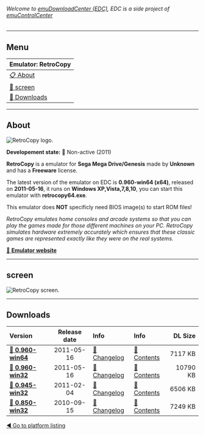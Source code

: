 ###### Welcome to [emuDownloadCenter (EDC)](https://github.com/PhoenixInteractiveNL/emuDownloadCenter/wiki/), EDC is a side project of [emuControlCenter](https://github.com/PhoenixInteractiveNL/emuControlCenter/wiki/)
***
## Menu
| **Emulator: RetroCopy** |
|:---------|
| [:clipboard: About](#about) |
| [:sunrise: screen](#screen) |
| [:floppy_disk: Downloads](#downloads) |
***
## About
![](https://github.com/PhoenixInteractiveNL/emuDownloadCenter/wiki/images_emulator/retrocopy_logo_200.jpg "RetroCopy logo.")

**Developement state:** :red_circle: Non-active (2011)

**RetroCopy** is a emulator for **Sega Mega Drive/Genesis** made by **Unknown** and has a **Freeware** license.

The latest version of the emulator on EDC is **0.960-win64 (x64)**, released on **2011-05-16**, it runs on **Windows XP,Vista,7,8,10**, you can start this emulator with **retrocopy64.exe**.

This emulator does **NOT** specificly need BIOS image(s) to start ROM files!

_RetroCopy emulates home consoles and arcade systems so that you can play the games made for those different machines on your PC. RetroCopy simulates hardware extremely accurately which ensures that these classic games are represented exactly like they were on the real systems._

[:link: **Emulator website**](http://www.retrocopy.com/)
***
## screen
![](https://raw.githubusercontent.com/PhoenixInteractiveNL/emuDownloadCenter/master/hooks/retrocopy/emulator_screen_01.jpg "RetroCopy screen.")
***
## Downloads
| Version  | Release date  | Info       | Info       | DL Size    |
|:---------|:-------------:|:-----------|:-----------|-----------:|
| [:floppy_disk: **0.960-win64**](https://github.com/PhoenixInteractiveNL/edc-repo0001/raw/master/retrocopy/0.960-win64.7z) | 2011-05-16 | [:page_facing_up: Changelog](https://github.com/PhoenixInteractiveNL/edc-repo0001/blob/master/retrocopy/0.960-win64_changelog.txt) | [:mag_right: Contents](https://github.com/PhoenixInteractiveNL/edc-repo0001/blob/master/retrocopy/0.960-win64_contents.txt) | 7117 KB |
| [:floppy_disk: **0.960-win32**](https://github.com/PhoenixInteractiveNL/edc-repo0001/raw/master/retrocopy/0.960-win32.7z) | 2011-05-16 | [:page_facing_up: Changelog](https://github.com/PhoenixInteractiveNL/edc-repo0001/blob/master/retrocopy/0.960-win32_changelog.txt) | [:mag_right: Contents](https://github.com/PhoenixInteractiveNL/edc-repo0001/blob/master/retrocopy/0.960-win32_contents.txt) | 10790 KB |
| [:floppy_disk: **0.945-win32**](https://github.com/PhoenixInteractiveNL/edc-repo0001/raw/master/retrocopy/0.945-win32.7z) | 2011-02-04 | [:page_facing_up: Changelog](https://github.com/PhoenixInteractiveNL/edc-repo0001/blob/master/retrocopy/0.945-win32_changelog.txt) | [:mag_right: Contents](https://github.com/PhoenixInteractiveNL/edc-repo0001/blob/master/retrocopy/0.945-win32_contents.txt) | 6506 KB |
| [:floppy_disk: **0.850-win32**](https://github.com/PhoenixInteractiveNL/edc-repo0001/raw/master/retrocopy/0.850-win32.7z) | 2010-09-15 | [:page_facing_up: Changelog](https://github.com/PhoenixInteractiveNL/edc-repo0001/blob/master/retrocopy/0.850-win32_changelog.txt) | [:mag_right: Contents](https://github.com/PhoenixInteractiveNL/edc-repo0001/blob/master/retrocopy/0.850-win32_contents.txt) | 7249 KB |

[:arrow_backward: Go to platform listing](https://github.com/PhoenixInteractiveNL/emuDownloadCenter/wiki/EDC-Platform-List)
